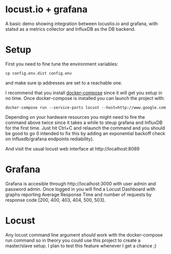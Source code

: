 locust.io + grafana
===================

A basic demo showing integration between locustio.io and grafana, with statsd as a metrics collector and InfluxDB as the DB backend.

Setup
===================

First you need to fine tune the environment variables:

```
cp config.env.dist config.env
```

and make sure ip addresses are set to a reachable one.

I recommend that you install [docker-compose](https://docs.docker.com/compose/) since it will
get you setup in no time. Once docker-compose is installed you can launch the project with:

```
docker-compose run --service-ports locust --host=http://www.google.com
```

Depending on your hardware resources you might need to fire the command above twice since it takes a while to steup grafana and InfluxDB for the first time. Just hit Ctrl+C and relaunch the command and you should be good to go (I intended to fix this by adding an exponential backoff check on influxdb/grafana endpoints rediability).


And visit the usual locust web interface at http://localhost:8089

Grafana
===================

Grafana is accesible through http://localhost:3000 with user admin and password admin. Once logged in you will find a Locust Dashboard with graphs reporting Average Response Time and number of requests by response code [200, 400, 403, 404, 500, 503].

Locust
===================

Any locust command line argument *should* work with the docker-compose run command so in theory you could use this project to create a master/slave setup. I plan to test this feature whenever I get a chance ;)


